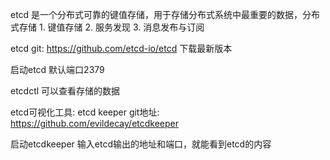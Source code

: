 etcd 是一个分布式可靠的键值存储，用于存储分布式系统中最重要的数据，分布式存储
    1. 键值存储
    2. 服务发现
    3. 消息发布与订阅

etcd git: https://github.com/etcd-io/etcd
    下载最新版本

启动etcd 默认端口2379

etcdctl 可以查看存储的数据

etcd可视化工具: etcd keeper
    git地址: https://github.com/evildecay/etcdkeeper

启动etcdkeeper
    输入etcd输出的地址和端口，就能看到etcd的内容
